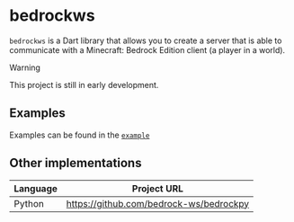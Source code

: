 # bedrockws

`bedrockws` is a Dart library that allows you to create a server that is able
to communicate with a Minecraft: Bedrock Edition client (a player in a world).

> [!WARNING]
> This project is still in early development.


## Examples

Examples can be found in the [`example`][Examples]


## Other implementations

| Language | Project URL                               |
|----------|-------------------------------------------|
| Python   | <https://github.com/bedrock-ws/bedrockpy> |

[Examples]: https://github.com/bedrock-ws/bedrockws-dart/tree/main/example
